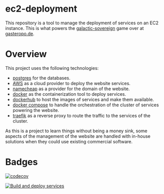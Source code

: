# ec2-deployment

This repository is a tool to manage the deployment of services on an EC2 instance. This is what powers the [galactic-sovereign](https://github.com/KnoblauchPilze/galactic-sovereign) game over at [gasteropo.de](https://gasteropo.de).

# Overview

This project uses the following technologies:

- [postgres](https://www.postgresql.org/) for the databases.
- [AWS](https://aws.amazon.com/) as a cloud provider to deploy the website services.
- [namecheap](https://www.namecheap.com) as a provider for the domain of the website.
- [docker](https://www.docker.com/) as the containerization tool to deploy services.
- [dockerhub](https://hub.docker.com/) to host the images of services and make them available.
- [docker compose](https://docs.docker.com/compose/) to handle the orchestration of the cluster of services powering the website.
- [traefik](https://traefik.io/traefik/) as a reverse proxy to route the traffic to the services of the cluster.

As this is a project to learn things without being a money sink, some aspects of the management of the website are handled with in-house solutions when they could use existing commercial software.

# Badges

[![codecov](https://codecov.io/gh/Knoblauchpilze/ec2-deployment/branch/master/badge.svg?token=WNLIZF0FBL)](https://codecov.io/gh/Knoblauchpilze/ec2-deployment)

[![Build and deploy services](https://github.com/KnoblauchPilze/ec2-deployment/actions/workflows/build-and-deploy.yml/badge.svg)](https://github.com/KnoblauchPilze/ec2-deployment/actions/workflows/build-and-deploy.yml)
